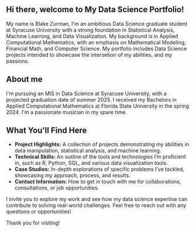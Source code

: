 ## Hi there, welcome to My Data Science Portfolio!

My name is Blake Zurman, I'm an ambitious Data Science graduate student at Syracuse University with a strong foundation in Statistical Analysis, Machine Learning, and Data Visualization.
My background is in Applied Computational Mathematics, with an emphasis on Mathematical Modeling, Financial Math, and Computer Science. 
My portfolio includes Data Science projects intended to showcase the intersetion of my abilities, and my passions.

## About me 
I'm pursuing an MIS in Data Science at Syracuse University, with a projected graduation date of summer 2025.
I received my Bachelors in Applied Computational Mathematics at Florida State University in the spring 2024.
I'm a passionate musician in my spare time.

## What You'll Find Here 
- **Project Highlights:** A collection of projects demonstrating my abilities in data manipulation, statistical analysis, and machine learning. 
- **Technical Skills:** An outline of the tools and technologies I’m proficient in, such as R, Python, SQL, and various data visualization tools.
- **Case Studies:** In-depth explorations of specific problems I’ve tackled, showcasing my approach, process, and results.
- **Contact Information:** How to get in touch with me for collaborations, consultations, or job opportunities.

I invite you to explore my work and see how my data science expertise can contribute to solving real-world challenges. Feel free to reach out with any questions or opportunities!

Thank you for visiting!
